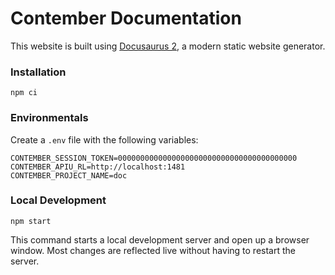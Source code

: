 # Contember Documentation

This website is built using [Docusaurus 2](https://v2.docusaurus.io/), a modern static website generator.

### Installation

```
npm ci
```

### Environmentals

Create a `.env` file with the following variables:

```
CONTEMBER_SESSION_TOKEN=0000000000000000000000000000000000000000
CONTEMBER_APIU_RL=http://localhost:1481
CONTEMBER_PROJECT_NAME=doc
```

### Local Development

```
npm start
```

This command starts a local development server and open up a browser window. Most changes are reflected live without having to restart the server.
